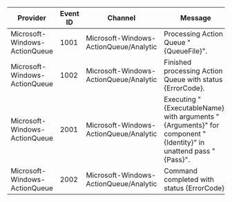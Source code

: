Provider                       |  Event ID  |  Channel                                 |  Message
-------------------------------|------------|------------------------------------------|-----------------------------------------------------------------------------------------------------------------
Microsoft-Windows-ActionQueue  |  1001      |  Microsoft-Windows-ActionQueue/Analytic  |  Processing Action Queue "{QueueFile}".
Microsoft-Windows-ActionQueue  |  1002      |  Microsoft-Windows-ActionQueue/Analytic  |  Finished processing Action Queue with status {ErrorCode}.
Microsoft-Windows-ActionQueue  |  2001      |  Microsoft-Windows-ActionQueue/Analytic  |  Executing "{ExecutableName}" with arguments "{Arguments}" for component "{Identity}" in unattend pass "{Pass}".
Microsoft-Windows-ActionQueue  |  2002      |  Microsoft-Windows-ActionQueue/Analytic  |  Command completed with status {ErrorCode}.